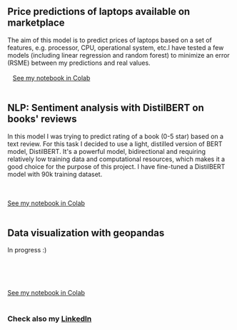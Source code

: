 ## Price predictions of laptops available on marketplace

The aim of this model is to predict prices of laptops based on a set of features, e.g. processor, CPU, operational system, etc.I have tested a few models (including linear regression and random forest) to minimize an error (RSME) between my predictions and real values.
<br><br> 
<a href="#"><img src="https://img.shields.io/badge/Python-white?logo=Python" alt="" /></a> <a href="#"><img src="https://img.shields.io/badge/Jupyter-white?logo=Jupyter" alt="" /></a>  <a href="#"><img src="https://img.shields.io/badge/sklearn-white?logo=scikit-learn" alt="" /></a>
[See my notebook in Colab](https://colab.research.google.com/drive/1DRWAaSNhYeFTGkqLRPm5GQIEtqTHKGkt?usp=sharing)
<br><br> 

## NLP: Sentiment analysis with DistilBERT on books' reviews

In this model I was trying to predict rating of a book (0-5 star) based on a text review. For this task I decided to use a light, distilled version of BERT model, DistilBERT. It's a powerful model, bidirectional and requiring relatively low training data and computational resources, which makes it a good choice for the purpose of this project. I have fine-tuned a DistilBERT model with 90k training dataset.
<br><br> 
<a href="#"><img src="https://img.shields.io/badge/Python-white?logo=Python" alt="" /></a> <a href="#"><img src="https://img.shields.io/badge/Jupyter-white?logo=Jupyter" alt="" /></a> <a href="#"><img src="https://img.shields.io/badge/PyTorch-white?logo=pytorch" alt="" /></a>  <a href="#"><img src="https://img.shields.io/badge/HuggingFace_Transformers-white?logo=huggingface" alt="" /></a>

[See my notebook in Colab](https://colab.research.google.com/drive/1rftEVovkyFgy5eGefBa5dbh9NW1woQBE?usp=sharing)
<br><br> 

## Data visualization with geopandas

In progress :)

<br><br> 
<a href="#"><img src="https://img.shields.io/badge/Python-white?logo=Python" alt="" /></a> <a href="#"><img src="https://img.shields.io/badge/Jupyter-white?logo=Jupyter" alt="" /></a>  <a href="#"><img src="https://img.shields.io/badge/Geopandas-white?logo=Geopandas" alt="" /></a>

[See my notebook in Colab](https://colab.research.google.com/)
<br><br> 

### Check also my [LinkedIn](https://www.linkedin.com/in/anna-soroka-84498455/)





